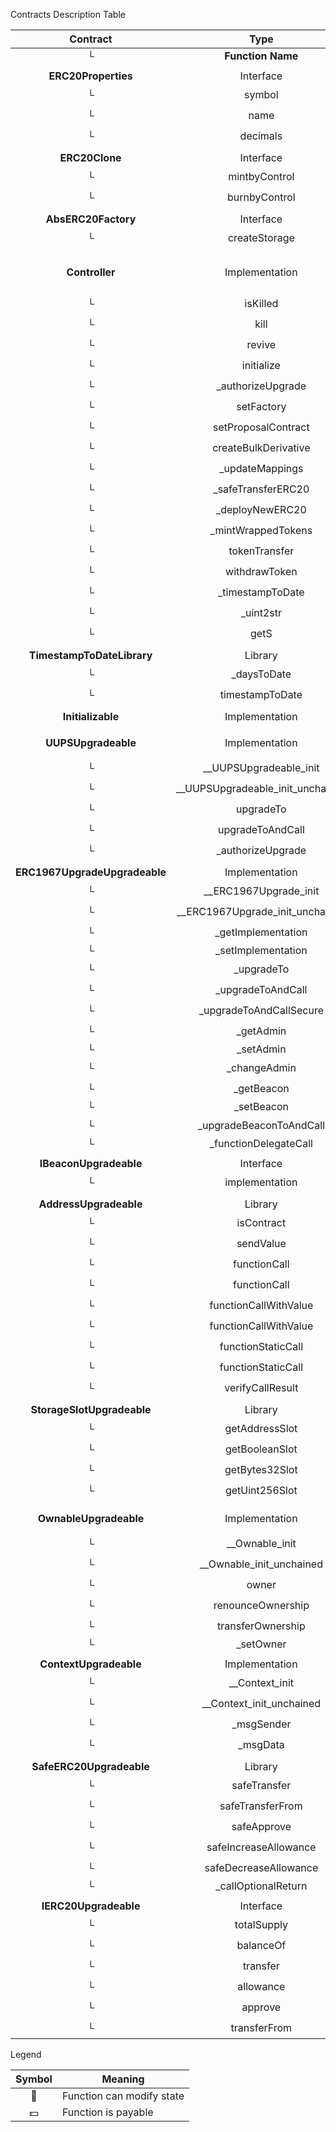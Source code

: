 Contracts Description Table


|  Contract  |         Type        |       Bases      |                  |                 |
|:----------:|:-------------------:|:----------------:|:----------------:|:---------------:|
|     └      |  **Function Name**  |  **Visibility**  |  **Mutability**  |  **Modifiers**  |
||||||
| **ERC20Properties** | Interface |  |||
| └ | symbol | External ❗️ |   |NO❗️ |
| └ | name | External ❗️ |   |NO❗️ |
| └ | decimals | External ❗️ |   |NO❗️ |
||||||
| **ERC20Clone** | Interface |  |||
| └ | mintbyControl | External ❗️ | 🛑  |NO❗️ |
| └ | burnbyControl | External ❗️ | 🛑  |NO❗️ |
||||||
| **AbsERC20Factory** | Interface |  |||
| └ | createStorage | External ❗️ | 🛑  |NO❗️ |
||||||
| **Controller** | Implementation | Initializable, UUPSUpgradeable, OwnableUpgradeable |||
| └ | isKilled | Internal 🔒 |   | |
| └ | kill | External ❗️ | 🛑  | onlyOwner |
| └ | revive | External ❗️ | 🛑  | onlyOwner |
| └ | initialize | Public ❗️ | 🛑  | initializer |
| └ | _authorizeUpgrade | Internal 🔒 | 🛑  | onlyOwner |
| └ | setFactory | External ❗️ | 🛑  | onlyOwner |
| └ | setProposalContract | External ❗️ | 🛑  | onlyOwner |
| └ | createBulkDerivative | External ❗️ | 🛑  | noReentrant |
| └ | _updateMappings | Internal 🔒 | 🛑  | |
| └ | _safeTransferERC20 | Internal 🔒 | 🛑  | |
| └ | _deployNewERC20 | Internal 🔒 | 🛑  | |
| └ | _mintWrappedTokens | Internal 🔒 | 🛑  | |
| └ | tokenTransfer | External ❗️ | 🛑  |NO❗️ |
| └ | withdrawToken | External ❗️ | 🛑  | noReentrant |
| └ | _timestampToDate | Internal 🔒 |   | |
| └ | _uint2str | Internal 🔒 |   | |
| └ | getS | Public ❗️ |   |NO❗️ |
||||||
| **TimestampToDateLibrary** | Library |  |||
| └ | _daysToDate | Internal 🔒 |   | |
| └ | timestampToDate | Internal 🔒 |   | |
||||||
| **Initializable** | Implementation |  |||
||||||
| **UUPSUpgradeable** | Implementation | Initializable, ERC1967UpgradeUpgradeable |||
| └ | __UUPSUpgradeable_init | Internal 🔒 | 🛑  | initializer |
| └ | __UUPSUpgradeable_init_unchained | Internal 🔒 | 🛑  | initializer |
| └ | upgradeTo | External ❗️ | 🛑  | onlyProxy |
| └ | upgradeToAndCall | External ❗️ |  💵 | onlyProxy |
| └ | _authorizeUpgrade | Internal 🔒 | 🛑  | |
||||||
| **ERC1967UpgradeUpgradeable** | Implementation | Initializable |||
| └ | __ERC1967Upgrade_init | Internal 🔒 | 🛑  | initializer |
| └ | __ERC1967Upgrade_init_unchained | Internal 🔒 | 🛑  | initializer |
| └ | _getImplementation | Internal 🔒 |   | |
| └ | _setImplementation | Private 🔐 | 🛑  | |
| └ | _upgradeTo | Internal 🔒 | 🛑  | |
| └ | _upgradeToAndCall | Internal 🔒 | 🛑  | |
| └ | _upgradeToAndCallSecure | Internal 🔒 | 🛑  | |
| └ | _getAdmin | Internal 🔒 |   | |
| └ | _setAdmin | Private 🔐 | 🛑  | |
| └ | _changeAdmin | Internal 🔒 | 🛑  | |
| └ | _getBeacon | Internal 🔒 |   | |
| └ | _setBeacon | Private 🔐 | 🛑  | |
| └ | _upgradeBeaconToAndCall | Internal 🔒 | 🛑  | |
| └ | _functionDelegateCall | Private 🔐 | 🛑  | |
||||||
| **IBeaconUpgradeable** | Interface |  |||
| └ | implementation | External ❗️ |   |NO❗️ |
||||||
| **AddressUpgradeable** | Library |  |||
| └ | isContract | Internal 🔒 |   | |
| └ | sendValue | Internal 🔒 | 🛑  | |
| └ | functionCall | Internal 🔒 | 🛑  | |
| └ | functionCall | Internal 🔒 | 🛑  | |
| └ | functionCallWithValue | Internal 🔒 | 🛑  | |
| └ | functionCallWithValue | Internal 🔒 | 🛑  | |
| └ | functionStaticCall | Internal 🔒 |   | |
| └ | functionStaticCall | Internal 🔒 |   | |
| └ | verifyCallResult | Internal 🔒 |   | |
||||||
| **StorageSlotUpgradeable** | Library |  |||
| └ | getAddressSlot | Internal 🔒 |   | |
| └ | getBooleanSlot | Internal 🔒 |   | |
| └ | getBytes32Slot | Internal 🔒 |   | |
| └ | getUint256Slot | Internal 🔒 |   | |
||||||
| **OwnableUpgradeable** | Implementation | Initializable, ContextUpgradeable |||
| └ | __Ownable_init | Internal 🔒 | 🛑  | initializer |
| └ | __Ownable_init_unchained | Internal 🔒 | 🛑  | initializer |
| └ | owner | Public ❗️ |   |NO❗️ |
| └ | renounceOwnership | Public ❗️ | 🛑  | onlyOwner |
| └ | transferOwnership | Public ❗️ | 🛑  | onlyOwner |
| └ | _setOwner | Private 🔐 | 🛑  | |
||||||
| **ContextUpgradeable** | Implementation | Initializable |||
| └ | __Context_init | Internal 🔒 | 🛑  | initializer |
| └ | __Context_init_unchained | Internal 🔒 | 🛑  | initializer |
| └ | _msgSender | Internal 🔒 |   | |
| └ | _msgData | Internal 🔒 |   | |
||||||
| **SafeERC20Upgradeable** | Library |  |||
| └ | safeTransfer | Internal 🔒 | 🛑  | |
| └ | safeTransferFrom | Internal 🔒 | 🛑  | |
| └ | safeApprove | Internal 🔒 | 🛑  | |
| └ | safeIncreaseAllowance | Internal 🔒 | 🛑  | |
| └ | safeDecreaseAllowance | Internal 🔒 | 🛑  | |
| └ | _callOptionalReturn | Private 🔐 | 🛑  | |
||||||
| **IERC20Upgradeable** | Interface |  |||
| └ | totalSupply | External ❗️ |   |NO❗️ |
| └ | balanceOf | External ❗️ |   |NO❗️ |
| └ | transfer | External ❗️ | 🛑  |NO❗️ |
| └ | allowance | External ❗️ |   |NO❗️ |
| └ | approve | External ❗️ | 🛑  |NO❗️ |
| └ | transferFrom | External ❗️ | 🛑  |NO❗️ |


 Legend

|  Symbol  |  Meaning  |
|:--------:|-----------|
|    🛑    | Function can modify state |
|    💵    | Function is payable |
